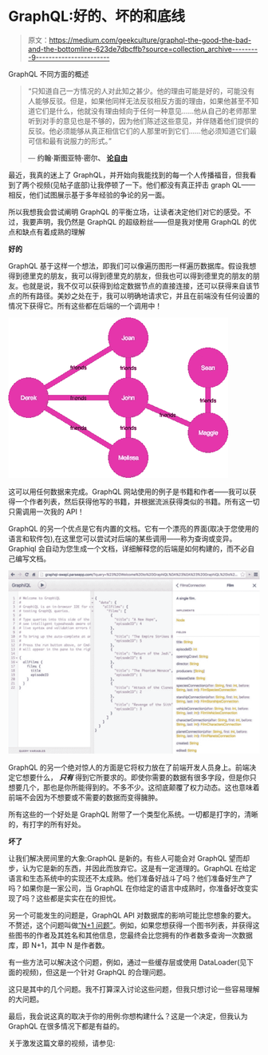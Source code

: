 # GraphQL:好的、坏的和底线

> 原文：<https://medium.com/geekculture/graphql-the-good-the-bad-and-the-bottomline-623de7dbcffb?source=collection_archive---------9----------------------->

GraphQL 不同方面的概述

> “只知道自己一方情况的人对此知之甚少。他的理由可能是好的，可能没有人能够反驳。但是，如果他同样无法反驳相反方面的理由，如果他甚至不知道它们是什么，他就没有理由倾向于任何一种意见……他从自己的老师那里听到对手的意见也是不够的，因为他们陈述这些意见，并伴随着他们提供的反驳。他必须能够从真正相信它们的人那里听到它们……他必须知道它们最可信和最有说服力的形式。”
> 
> ― **约翰·斯图亚特·密尔、** [**论自由**](https://www.google.com/books/edition/On_Liberty/3xARAAAAYAAJ?hl=en&gbpv=1)

最近，我真的迷上了 GraphQL，并开始向我能找到的每一个人传播福音，但我看到了两个视频(见帖子底部)让我停顿了一下。他们都没有真正抨击 graph QL——相反，他们试图展示基于多年经验的争论的另一面。

所以我想我会尝试阐明 GraphQL 的平衡立场，让读者决定他们对它的感受。不过，我要声明，我仍然是 GraphQL 的超级粉丝——但是我对使用 GraphQL 的优点和缺点有着成熟的理解

**好的**

GraphQL 基于这样一个想法，即我们可以像遍历图形一样遍历数据库。假设我想得到德里克的朋友，我可以得到德里克的朋友，但我也可以得到德里克的朋友的朋友。也就是说，我不仅可以获得到给定数据节点的直接连接，还可以获得来自该节点的所有路径。美妙之处在于，我可以明确地请求它，并且在前端没有任何设置的情况下获得它。所有这些都在后端的一个调用中！

![](img/24297dd76e36e9c075530c5622005d91.png)

这可以用任何数据来完成。GraphQL 网站使用的例子是书籍和作者——我可以获得一个作者列表，然后获得他写的书籍，并根据流派获得类似的书籍。所有这一切只需调用一次我的 API！

GraphQL 的另一个优点是它有内置的文档。它有一个漂亮的界面(取决于您使用的语言和软件包),在这里您可以尝试对后端的某些调用——称为查询或变异。Graphiql 会自动为您生成一个文档，详细解释您的后端是如何构建的，而不必自己编写文档。

![](img/addbdc3c5d3973438ae86e01748b60b3.png)

GraphQL 的另一个绝对惊人的方面是它将权力放在了前端开发人员身上。前端决定它想要什么， ***只有*** 得到它所要求的。即使你需要的数据有很多字段，但是你只想要几个，那也是你所能得到的。不多不少。这彻底颠覆了权力动态。这也意味着前端不会因为不想要或不需要的数据而变得臃肿。

所有这些的一个好处是 GraphQL 附带了一个类型化系统。一切都是打字的，清晰的，有打字的所有好处。

**坏了**

让我们解决房间里的大象:GraphQL 是新的。有些人可能会对 GraphQL 望而却步，认为它是新的东西，并因此而放弃它。这是有一定道理的。GraphQL 在给定语言和生态系统中的实现还不太成熟。他们准备好战斗了吗？他们准备好生产了吗？如果你是一家公司，当 GraphQL 在你给定的语言中成熟时，你准备好改变实现了吗？这些都是实实在在的担忧。

另一个可能发生的问题是，GraphQL API 对数据库的影响可能比您想象的要大。不赘述，这个问题叫做[“N+1 问题”](/the-marcy-lab-school/what-is-the-n-1-problem-in-graphql-dd4921cb3c1a)。例如，如果您想获得一个图书列表，并获得这些图书的作者及其姓名和其他信息，您最终会比您拥有的作者数多查询一次数据库，即 N+1，其中 N 是作者数。

有一些方法可以解决这个问题，例如，通过一些缓存层或使用 DataLoader(见下面的视频)，但这是一个针对 GraphQL 的合理问题。

这只是其中的几个问题。我不打算深入讨论这些问题，但我只想讨论一些容易理解的大问题。

最后，我会说这真的取决于你的用例:你想构建什么？这是一个决定，但我认为 GraphQL 在很多情况下都是有益的。

关于激发这篇文章的视频，请参见: